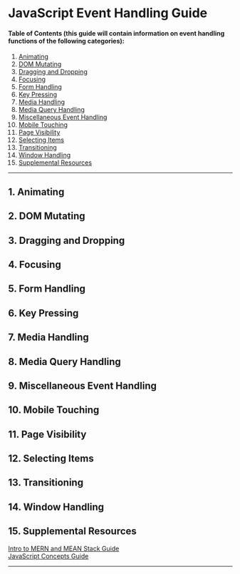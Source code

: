 # JavaScript Event Handling Guide
  
#### Table of Contents (this guide will contain information on event handling functions of the following categories):
  
1. [Animating](#animating)
2. [DOM Mutating](#dom-mutating)
3. [Dragging and Dropping](#dragging-and-dropping)
4. [Focusing](#focusing)
5. [Form Handling](#form-handling)
6. [Key Pressing](#key-pressing)
7. [Media Handling](#media-handling)
8. [Media Query Handling](#media-query-handling)
9. [Miscellaneous Event Handling](#miscellaneous-event-handling)
10. [Mobile Touching](#mobile-touching)
11. [Page Visibility](#page-visibility)
12. [Selecting Items](#selecting-items)
13. [Transitioning](#transitioning)
14. [Window Handling](#window-handling)
15. [Supplemental Resources](#supplemental)
  
<hr />

## 1. <a name="animating">Animating</a>
## 2. <a name="dom-mutating">DOM Mutating</a>
## 3. <a name="dragging-and-dropping">Dragging and Dropping</a>
## 4. <a name="focusing">Focusing</a>
## 5. <a name="form-handling">Form Handling</a>
## 6. <a name="key-pressing">Key Pressing</a>
## 7. <a name="media-handling">Media Handling</a>
## 8. <a name="media-query-handling">Media Query Handling</a>
## 9. <a name="miscellaneous-event-handling">Miscellaneous Event Handling</a>
## 10. <a name="mobile-touching">Mobile Touching</a>
## 11. <a name="page-visibility">Page Visibility</a>
## 12. <a name="selecting-items">Selecting Items</a>
## 13. <a name="transitioning">Transitioning</a>
## 14. <a name="window-handling">Window Handling</a>
## 15. <a name="supplemental">Supplemental Resources</a>

[Intro to MERN and MEAN Stack Guide](https://github.com/chaseofthejungle/intro-to-mern-and-mean-stack)  
[JavaScript Concepts Guide](https://github.com/chaseofthejungle/js-concepts-guide)
  
<hr />
